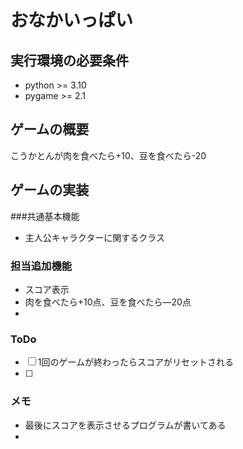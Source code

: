 # おなかいっぱい
## 実行環境の必要条件
* python >= 3.10
* pygame >= 2.1

## ゲームの概要
こうかとんが肉を食べたら+10、豆を食べたら-20

## ゲームの実装
###共通基本機能
* 主人公キャラクターに関するクラス
### 担当追加機能
* スコア表示
* 肉を食べたら+10点、豆を食べたら―20点
* 
### ToDo
- [ ] 1回のゲームが終わったらスコアがリセットされる
- [ ] 
### メモ
* 最後にスコアを表示させるプログラムが書いてある
* 
